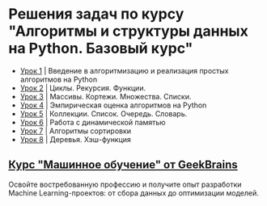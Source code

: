 # Решения задач по курсу "Алгоритмы и структуры данных на Python. Базовый курс"

- [Урок 1](./lesson1) | Введение в алгоритмизацию и реализация простых алгоритмов на Python
- [Урок 2](./lesson2) | Циклы. Рекурсия. Функции.
- [Урок 3](./lesson3) | Массивы. Кортежи. Множества. Списки.
- [Урок 4](./lesson4) | Эмпирическая оценка алгоритмов на Python
- [Урок 5](./lesson5) | Коллекции. Список. Очередь. Словарь.
- [Урок 6](./lesson6) | Работа с динамической памятью
- [Урок 7](./lesson7) | Алгоритмы сортировки
- [Урок 8](./lesson8) | Деревья. Хэш-функция

## [Курс "Машинное обучение" от GeekBrains](https://geekbrains.ru/go/LKDAw7)
Освойте востребованную профессию и получите опыт разработки Machine Learning-проектов: от сбора данных до оптимизации моделей.